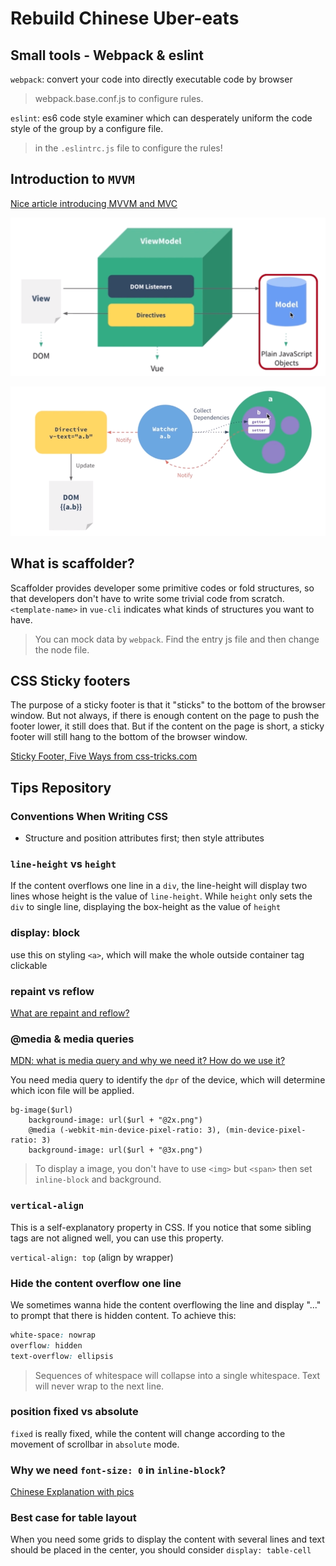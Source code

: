 # Rebuild Chinese Uber-eats

## Small tools - Webpack & eslint

`webpack`: convert your code into directly executable code by browser

> webpack.base.conf.js to configure rules.



`eslint`: es6 code style examiner which can desperately uniform the code style of the group by a configure file.  

> in the `.eslintrc.js` file to configure the rules!



## Introduction to `MVVM`

[Nice article introducing MVVM and MVC](https://hackernoon.com/mvc-vs-mvvm-how-a-website-communicates-with-its-data-models-18553877bf7d)

![1547975659540](imgs/1547975659540.png)

![1547982350965](imgs/1547982350965.png)

## What is scaffolder? 

Scaffolder provides developer some primitive codes or fold structures, so that developers don't have to write some trivial code from scratch. `<template-name>` in `vue-cli` indicates what kinds of structures you want to have.



> You can mock data by `webpack`. Find the entry js file and then change the node file. 



## CSS Sticky footers

The purpose of a sticky footer is that it "sticks" to the bottom of the browser window. But not always, if there is enough content on the page to push the footer lower, it still does that. But if the content on the page is short, a sticky footer will still hang to the bottom of the browser window.

[Sticky Footer, Five Ways from css-tricks.com](https://css-tricks.com/couple-takes-sticky-footer/)



## Tips Repository

### Conventions When Writing CSS

- Structure and position attributes first; then style attributes

### `line-height` vs `height`

If the content overflows one line in a `div`, the line-height will display two lines whose height is the value of `line-height`. While `height` only sets the `div` to single line, displaying the box-height as the value of `height` 

### display: block

use this on styling `<a>`, which will make the whole outside container tag clickable



###  repaint vs reflow

[What are repaint and reflow?](http://www.cnblogs.com/cencenyue/p/7646718.html)



### @media & media queries

[MDN: what is media query and why we need it? How do we use it?](https://developer.mozilla.org/en-US/docs/Web/CSS/Media_Queries/Using_media_queries)

You need media query to identify the `dpr` of the device, which will determine which icon file will be applied.

```stylus
bg-image($url)
	background-image: url($url + "@2x.png")
	@media (-webkit-min-device-pixel-ratio: 3), (min-device-pixel-ratio: 3)
    background-image: url($url + "@3x.png")
```

> To display a image, you don't have to use `<img>` but `<span>` then set `inline-block` and background.

### `vertical-align`

This is a self-explanatory property in CSS. If you notice that some sibling tags are not aligned well, you can use this property. 

`vertical-align: top` (align by wrapper)



### Hide the content overflow one line

We sometimes wanna hide the content overflowing the line and display "..." to prompt that there is hidden content. To achieve this:

```css
white-space: nowrap
overflow: hidden
text-overflow: ellipsis
```

> Sequences of whitespace will collapse into a single whitespace. Text will never wrap to the next line.



### position fixed vs absolute

`fixed` is really fixed, while the content will change according to the movement of scrollbar in `absolute` mode. 

 

### Why we need `font-size: 0` in `inline-block`?

[Chinese Explanation with pics](https://segmentfault.com/q/1010000008628181)



### Best case for table layout

When you need some grids to display the content with several lines and text should be placed in the center, you should consider `display: table-cell`